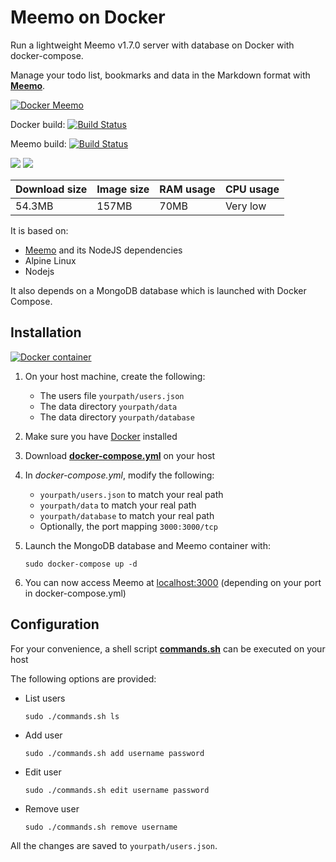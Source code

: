 # Meemo on Docker

Run a lightweight Meemo v1.7.0 server with database on Docker with docker-compose.

Manage your todo list, bookmarks and data in the Markdown format with [**Meemo**](https://github.com/nebulade/meemo).

[![Docker Meemo](https://github.com/qdm12/meemo/raw/master/readme/title.png)](https://hub.docker.com/r/qmcgaw/meemo/)

Docker build:
[![Build Status](https://travis-ci.org/qdm12/meemo.svg?branch=master)](https://travis-ci.org/qdm12/meemo)

Meemo build:
[![Build Status](https://travis-ci.org/nebulade/meemo.svg?branch=master)](https://travis-ci.org/nebulade/meemo)


[![](https://images.microbadger.com/badges/image/qmcgaw/meemo.svg)](https://microbadger.com/images/qmcgaw/meemo "Get your own image badge on microbadger.com")
[![](https://images.microbadger.com/badges/version/qmcgaw/meemo.svg)](https://microbadger.com/images/qmcgaw/meemo "Get your own version badge on microbadger.com")

| Download size | Image size | RAM usage | CPU usage |
| --- | --- | --- | --- |
| 54.3MB | 157MB | 70MB | Very low |

It is based on:
- [Meemo](https://github.com/nebulade/meemo) and its NodeJS dependencies
- Alpine Linux
- Nodejs

It also depends on a MongoDB database which is launched with Docker Compose.

## Installation

[![Docker container](https://github.com/qdm12/meemo/raw/master/readme/docker.png)](https://www.docker.com/)

1. On your host machine, create the following:
    - The users file `yourpath/users.json`
    - The data directory `yourpath/data`
    - The data directory `yourpath/database`
1. Make sure you have [Docker](https://docs.docker.com/install/) installed
1. Download [**docker-compose.yml**](https://raw.githubusercontent.com/qdm12/meemo/master/docker-compose.yml) on your host
1. In *docker-compose.yml*, modify the following:
    - `yourpath/users.json` to match your real path
    - `yourpath/data` to match your real path
    - `yourpath/database` to match your real path
    - Optionally, the port mapping `3000:3000/tcp`
1. Launch the MongoDB database and Meemo container with:

    ```
    sudo docker-compose up -d
    ```
    
1. You can now access Meemo at [localhost:3000](localhost:3000) (depending on your port in docker-compose.yml)

## Configuration

For your convenience, a shell script [**commands.sh**](https://raw.githubusercontent.com/qdm12/meemo/master/commands.sh) can be executed on your host

The following options are provided:
- List users

    ```shell   
    sudo ./commands.sh ls
    ```

- Add user

    ```shell   
    sudo ./commands.sh add username password
    ```

- Edit user

    ```shell   
    sudo ./commands.sh edit username password
    ```

- Remove user

    ```shell   
    sudo ./commands.sh remove username
    ```

All the changes are saved to `yourpath/users.json`.